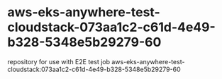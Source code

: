 # aws-eks-anywhere-test-cloudstack-073aa1c2-c61d-4e49-b328-5348e5b29279-60
repository for use with E2E test job aws-eks-anywhere-test-cloudstack:073aa1c2-c61d-4e49-b328-5348e5b29279-60
